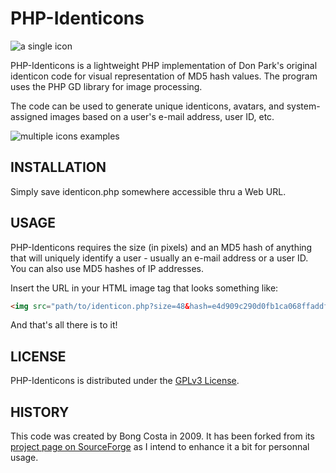 # PHP-Identicons

![a single icon](http://lehollandaisvolant.net/img/3b/2.png)

PHP-Identicons is a lightweight PHP implementation of Don Park's
original identicon code for visual representation of MD5 hash values.
The program uses the PHP GD library for image processing.

The code can be used to generate unique identicons, avatars, and
system-assigned images based on a user's e-mail address, user ID, etc.

![multiple icons examples](https://lehollandaisvolant.net/img/87/multi.png)


## INSTALLATION

Simply save identicon.php somewhere accessible thru a Web URL.


## USAGE

PHP-Identicons requires the size (in pixels) and an MD5 hash of
anything that will uniquely identify a user - usually an e-mail address
or a user ID. You can also use MD5 hashes of IP addresses.

Insert the URL in your HTML image tag that looks something like:

```html
<img src="path/to/identicon.php?size=48&hash=e4d909c290d0fb1ca068ffaddf22cbd0" />
```

And that's all there is to it!


## LICENSE

PHP-Identicons is distributed under the [GPLv3 License](http://www.gnu.org/licenses/gpl-3.0.fr.html).


## HISTORY

This code was created by Bong Costa in 2009.
It has been forked from its [project page on SourceForge](https://sourceforge.net/projects/identicons/) as I intend to enhance it a bit for personnal usage.


